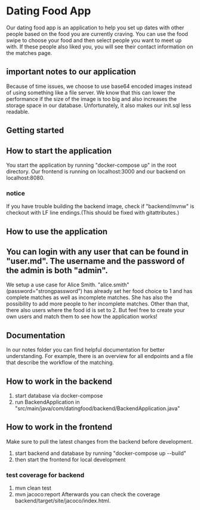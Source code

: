 # Dating Food App
Our dating food app is an application to help you set up dates with other people based on the food you are currently craving. You can use the food swipe to choose your food and then select people you want to meet up with. If these people also liked you, you will see their contact information on the matches page.

## important notes to our application
Because of time issues, we choose to use base64 encoded images instead of using something like a file server. We know that this can lower the performance if the size of the image is too big and also increases the storage space in our database. Unfortunately, it also makes our init.sql less readable.  

## Getting started
## How to start the application
You start the application by running "docker-compose up" in the root directory.
Our frontend is running on localhost:3000 and our backend on localhost:8080.

### notice
If you have trouble building the backend image, check if "backend/mvnw" is checkout with LF line endings.(This should be fixed with gitattributes.)

## How to use the application
You can login with any user that can be found in "user.md". 
The username and the password of the admin is both "admin". 
---
We setup a use case for Alice Smith.
"alice.smith" (password="strongpassword") has already set her food choice to 1 and has complete matches as well as incomplete matches. She has also the possibility to add more people to her incomplete matches. Other than that, there also users where the food id is set to 2. But feel free to create your own users and match them to see how the application works! 

## Documentation
In our notes folder you can find helpful documentation for better understanding. For example, there is an overview for all endpoints and a file that describe the workflow of the matching.

## How to work in the backend
1. start database via docker-compose
2. run BackendApplication in "src/main/java/com/datingfood/backend/BackendApplication.java"

## How to work in the frontend
Make sure to pull the latest changes from the backend before development.
1. start backend and database by running "docker-compose up --build" 
2. then start the frontend for local development

### test coverage for backend
1. mvn clean test
2. mvn jacoco:report
Afterwards you can check the coverage backend/target/site/jacoco/index.html.
